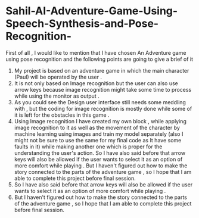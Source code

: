 # Sahil-AI-Adventure-Game-Using-Speech-Synthesis-and-Pose-Recognition-
First of all , I would like to mention that I have chosen An Adventure game using pose recognition  and the following points are going to give a brief of it  

1. My project is based on an adventure game in which the main character (Paul) will be operated by the user . 
2. It is not only based on Image recognition but the user can also use arrow keys because image recognition might take some time to process while using the monitor as output . 
3. As you could see the Design user interface still needs some meddling with , but the coding for image recognition is mostly done while some of it is left for the obstacles in this game . 
4. Using Image recognition I have created my own block , while applying image recognition to it as well as the movement of the character by machine learning using images and train my model separately (also I might not be sure to use the same for my final code as It have some faults in it) while making another one which is proper for the understanding the user's action.    So I have also said before that arrow keys will also be allowed if the user wants to select it as an option of more comfort while playing .    But I haven't figured out how to make the story connected to the parts of the adventure game , so I hope that I am able to complete this project before final session.
5. So I have also said before that arrow keys will also be allowed if the user wants to select it as an option of more comfort while playing .
6. But I haven't figured out how to make the story connected to the parts of the adventure game , so I hope that I am able to complete this project before final session.
